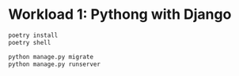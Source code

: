 # Workload 1: Pythong with Django

```sh
poetry install
poetry shell
```

```sh
python manage.py migrate
python manage.py runserver
```